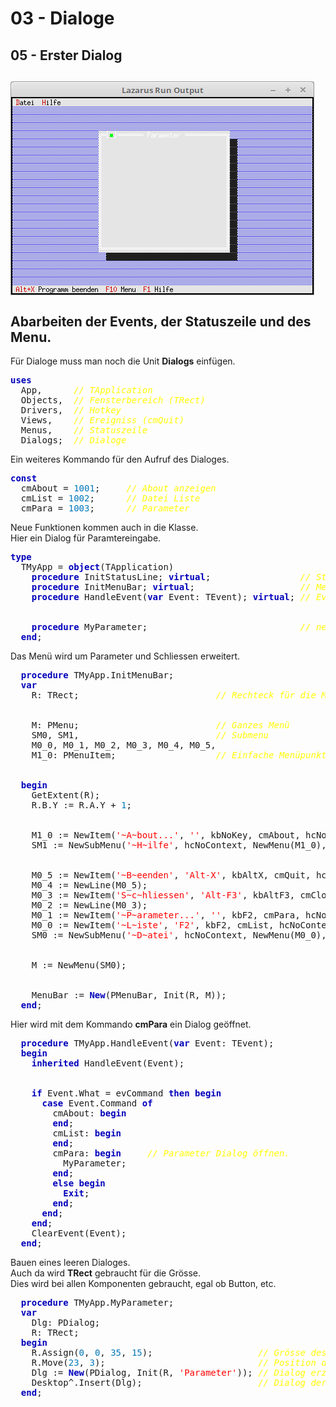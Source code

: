 # 03 - Dialoge
## 05 - Erster Dialog
<img src="image.png" alt="Selfhtml"><br><br>
Abarbeiten der Events, der Statuszeile und des Menu.<br>
---
Für Dialoge muss man noch die Unit <b>Dialogs</b> einfügen.<br>
<pre><code=pascal><b><font color="0000BB">uses</font></b>
  App,      <i><font color="#FFFF00">// TApplication</font></i>
  Objects,  <i><font color="#FFFF00">// Fensterbereich (TRect)</font></i>
  Drivers,  <i><font color="#FFFF00">// Hotkey</font></i>
  Views,    <i><font color="#FFFF00">// Ereigniss (cmQuit)</font></i>
  Menus,    <i><font color="#FFFF00">// Statuszeile</font></i>
  Dialogs;  <i><font color="#FFFF00">// Dialoge</font></i></code></pre>
Ein weiteres Kommando für den Aufruf des Dialoges.<br>
<pre><code=pascal><b><font color="0000BB">const</font></b>
  cmAbout = <font color="#0077BB">1001</font>;     <i><font color="#FFFF00">// About anzeigen</font></i>
  cmList = <font color="#0077BB">1002</font>;      <i><font color="#FFFF00">// Datei Liste</font></i>
  cmPara = <font color="#0077BB">1003</font>;      <i><font color="#FFFF00">// Parameter</font></i></code></pre>
Neue Funktionen kommen auch in die Klasse.<br>
Hier ein Dialog für Paramtereingabe.<br>
<pre><code=pascal><b><font color="0000BB">type</font></b>
  TMyApp = <b><font color="0000BB">object</font></b>(TApplication)
    <b><font color="0000BB">procedure</font></b> InitStatusLine; <b><font color="0000BB">virtual</font></b>;                 <i><font color="#FFFF00">// Statuszeile</font></i>
    <b><font color="0000BB">procedure</font></b> InitMenuBar; <b><font color="0000BB">virtual</font></b>;                    <i><font color="#FFFF00">// Menü</font></i>
    <b><font color="0000BB">procedure</font></b> HandleEvent(<b><font color="0000BB">var</font></b> Event: TEvent); <b><font color="0000BB">virtual</font></b>; <i><font color="#FFFF00">// Eventhandler</font></i>
<br>
    <b><font color="0000BB">procedure</font></b> MyParameter;                             <i><font color="#FFFF00">// neue Funktion für einen Dialog.</font></i>
  <b><font color="0000BB">end</font></b>;</code></pre>
Das Menü wird um Parameter und Schliessen erweitert.<br>
<pre><code=pascal>  <b><font color="0000BB">procedure</font></b> TMyApp.InitMenuBar;
  <b><font color="0000BB">var</font></b>
    R: TRect;                          <i><font color="#FFFF00">// Rechteck für die Menüzeilen-Position.</font></i>
<br>
    M: PMenu;                          <i><font color="#FFFF00">// Ganzes Menü</font></i>
    SM0, SM1,                          <i><font color="#FFFF00">// Submenu</font></i>
    M0_0, M0_1, M0_2, M0_3, M0_4, M0_5,
    M1_0: PMenuItem;                   <i><font color="#FFFF00">// Einfache Menüpunkte</font></i>
<br>
  <b><font color="0000BB">begin</font></b>
    GetExtent(R);
    R.B.Y := R.A.Y + <font color="#0077BB">1</font>;
<br>
    M1_0 := NewItem(<font color="#FF0000">'~A~bout...'</font>, <font color="#FF0000">''</font>, kbNoKey, cmAbout, hcNoContext, <b><font color="0000BB">nil</font></b>);
    SM1 := NewSubMenu(<font color="#FF0000">'~H~ilfe'</font>, hcNoContext, NewMenu(M1_0), <b><font color="0000BB">nil</font></b>);
<br>
    M0_5 := NewItem(<font color="#FF0000">'~B~eenden'</font>, <font color="#FF0000">'Alt-X'</font>, kbAltX, cmQuit, hcNoContext, <b><font color="0000BB">nil</font></b>);
    M0_4 := NewLine(M0_5);
    M0_3 := NewItem(<font color="#FF0000">'S~c~hliessen'</font>, <font color="#FF0000">'Alt-F3'</font>, kbAltF3, cmClose, hcNoContext, M0_4);
    M0_2 := NewLine(M0_3);
    M0_1 := NewItem(<font color="#FF0000">'~P~arameter...'</font>, <font color="#FF0000">''</font>, kbF2, cmPara, hcNoContext, M0_2);
    M0_0 := NewItem(<font color="#FF0000">'~L~iste'</font>, <font color="#FF0000">'F2'</font>, kbF2, cmList, hcNoContext, M0_1);
    SM0 := NewSubMenu(<font color="#FF0000">'~D~atei'</font>, hcNoContext, NewMenu(M0_0), SM1);
<br>
    M := NewMenu(SM0);
<br>
    MenuBar := <b><font color="0000BB">New</font></b>(PMenuBar, Init(R, M));
  <b><font color="0000BB">end</font></b>;</code></pre>
Hier wird mit dem Kommando <b>cmPara</b> ein Dialog geöffnet.<br>
<pre><code=pascal>  <b><font color="0000BB">procedure</font></b> TMyApp.HandleEvent(<b><font color="0000BB">var</font></b> Event: TEvent);
  <b><font color="0000BB">begin</font></b>
    <b><font color="0000BB">inherited</font></b> HandleEvent(Event);
<br>
    <b><font color="0000BB">if</font></b> Event.What = evCommand <b><font color="0000BB">then</font></b> <b><font color="0000BB">begin</font></b>
      <b><font color="0000BB">case</font></b> Event.Command <b><font color="0000BB">of</font></b>
        cmAbout: <b><font color="0000BB">begin</font></b>
        <b><font color="0000BB">end</font></b>;
        cmList: <b><font color="0000BB">begin</font></b>
        <b><font color="0000BB">end</font></b>;
        cmPara: <b><font color="0000BB">begin</font></b>     <i><font color="#FFFF00">// Parameter Dialog öffnen.</font></i>
          MyParameter;
        <b><font color="0000BB">end</font></b>;
        <b><font color="0000BB">else</font></b> <b><font color="0000BB">begin</font></b>
          <b><font color="0000BB">Exit</font></b>;
        <b><font color="0000BB">end</font></b>;
      <b><font color="0000BB">end</font></b>;
    <b><font color="0000BB">end</font></b>;
    ClearEvent(Event);
  <b><font color="0000BB">end</font></b>;</code></pre>
Bauen eines leeren Dialoges.<br>
Auch da wird <b>TRect</b> gebraucht für die Grösse.<br>
Dies wird bei allen Komponenten gebraucht, egal ob Button, etc.<br>
<pre><code=pascal>  <b><font color="0000BB">procedure</font></b> TMyApp.MyParameter;
  <b><font color="0000BB">var</font></b>
    Dlg: PDialog;
    R: TRect;
  <b><font color="0000BB">begin</font></b>
    R.Assign(<font color="#0077BB">0</font>, <font color="#0077BB">0</font>, <font color="#0077BB">35</font>, <font color="#0077BB">15</font>);                    <i><font color="#FFFF00">// Grösse des Dialogs.</font></i>
    R.Move(<font color="#0077BB">23</font>, <font color="#0077BB">3</font>);                             <i><font color="#FFFF00">// Position des Dialogs.</font></i>
    Dlg := <b><font color="0000BB">New</font></b>(PDialog, Init(R, <font color="#FF0000">'Parameter'</font>)); <i><font color="#FFFF00">// Dialog erzeugen.</font></i>
    Desktop^.Insert(Dlg);                      <i><font color="#FFFF00">// Dialog der App zuweisen.</font></i>
  <b><font color="0000BB">end</font></b>;</code></pre>
<br>
